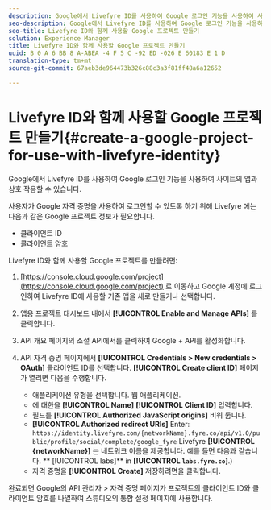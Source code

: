 ```yaml
---
description: Google에서 Livefyre ID를 사용하여 Google 로그인 기능을 사용하여 사이트의 앱과 상호 작용할 수 있습니다.
seo-description: Google에서 Livefyre ID를 사용하여 Google 로그인 기능을 사용하여 사이트의 앱과 상호 작용할 수 있습니다.
seo-title: Livefyre ID와 함께 사용할 Google 프로젝트 만들기
solution: Experience Manager
title: Livefyre ID와 함께 사용할 Google 프로젝트 만들기
uuid: B 0 A 6 BB 8 A-ABEA -4 F 5 C -92 ED -026 E 60183 E 1 D
translation-type: tm+mt
source-git-commit: 67aeb3de964473b326c88c3a3f81ff48a6a12652

---
```



# Livefyre ID와 함께 사용할 Google 프로젝트 만들기{#create-a-google-project-for-use-with-livefyre-identity}

Google에서 Livefyre ID를 사용하여 Google 로그인 기능을 사용하여 사이트의 앱과 상호 작용할 수 있습니다.

사용자가 Google 자격 증명을 사용하여 로그인할 수 있도록 하기 위해 Livefyre 에는 다음과 같은 Google 프로젝트 정보가 필요합니다.

* 클라이언트 ID
* 클라이언트 암호

Livefyre ID와 함께 사용할 Google 프로젝트를 만들려면:

1. [https://console.cloud.google.com/project](https://console.cloud.google.com/project) 로 이동하고 Google 계정에 로그인하여 Livefyre ID에 사용할 기존 앱을 새로 만들거나 선택합니다.
1. 앱용 프로젝트 대시보드 내에서 **[!UICONTROL Enable and Manage APIs]** 를 클릭합니다.
1. API 개요 페이지의 소셜 API에서를 클릭하여 Google + API를 활성화합니다.
1. API 자격 증명 페이지에서 **[!UICONTROL Credentials > New credentials > OAuth]** 클라이언트 ID를 선택합니다. **[!UICONTROL Create client ID]** 페이지가 열리면 다음을 수행합니다.

   * 애플리케이션 유형을 선택합니다. 웹 애플리케이션.
   * 에 대한을 **[!UICONTROL Name]** **[!UICONTROL Client ID]** 입력합니다.
   * 필드를 **[!UICONTROL Authorized JavaScript origins]** 비워 둡니다.
   * **[!UICONTROL Authorized redirect URIs]** Enter: `https://identity.livefyre.com/{networkName}.fyre.co/api/v1.0/public/profile/social/complete/google_fyre` Livefyre **[!UICONTROL {networkName}]** 는 네트워크 이름을 제공합니다. 예를 들면 다음과 같습니다. ** [!UICONTROL labs]** in **[!UICONTROL `labs.fyre.co`]**.)
   * 자격 증명을 **[!UICONTROL Create]** 저장하려면을 클릭합니다.

완료되면 Google의 API 관리자 > 자격 증명 페이지가 프로젝트의 클라이언트 ID와 클라이언트 암호를 나열하여 스튜디오의 통합 설정 페이지에 사용합니다.
